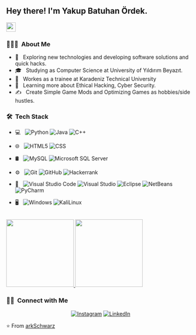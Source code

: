 

<h2> Hey there! I'm Yakup Batuhan Ördek.</h2> <img src="https://media.giphy.com/media/hvRJCLFzcasrR4ia7z/giphy.gif" width="25px">

<h3> 👨🏻‍💻 &nbsp;About Me </h3>

- 🤔 &nbsp; Exploring new technologies and developing software solutions and quick hacks.
- 🎓 &nbsp; Studying as Computer Science at University of Yıldırım Beyazıt.
- 💼 &nbsp; Workes as a trainee at Karadeniz Technical University
- 🌱 &nbsp; Learning more about Ethical Hacking, Cyber Security.
- ✍️ &nbsp; Create Simple Game Mods and Optimizing Games as hobbies/side hustles.

<h3> 🛠 &nbsp;Tech Stack</h3>

- 💻 &nbsp;
  ![Python](https://img.shields.io/badge/-Python-333333?style=flat&logo=python)
  ![Java](https://img.shields.io/badge/-Java-333333?style=flat&logo=Java&logoColor=007396)
  ![C++](https://img.shields.io/badge/-C++-333333?style=flat&logo=C%2B%2B&logoColor=00599C)
  
- 🌐 &nbsp;
  ![HTML5](https://img.shields.io/badge/-HTML5-333333?style=flat&logo=HTML5)
  ![CSS](https://img.shields.io/badge/-CSS-333333?style=flat&logo=CSS3&logoColor=1572B6)
 
- 🛢 &nbsp;
  ![MySQL](https://img.shields.io/badge/-MySQL-333333?style=flat&logo=mysql)
  ![Microsoft SQL Server](https://img.shields.io/badge/Microsoft_SQL_Server-CC2927?style=flat&logo=microsoft-sql-server&logoColor=white)

- ⚙️ &nbsp;
  ![Git](https://img.shields.io/badge/-Git-333333?style=flat&logo=git)
  ![GitHub](https://img.shields.io/badge/-GitHub-333333?style=flat&logo=github)
  ![Hackerrank](https://img.shields.io/badge/-Hackerrank-2EC866?style=flat&logo=HackerRank&logoColor=white)

- 🔧 &nbsp;
  ![Visual Studio Code](https://img.shields.io/badge/-Visual%20Studio%20Code-333333?style=flat&logo=visual-studio-code&logoColor=007ACC)
  ![Visual Studio](https://img.shields.io/badge/Visual_Studio-5C2D91?style=flat&logo=visual%20studio&logoColor=white)
  ![Eclipse](https://img.shields.io/badge/-Eclipse-333333?style=flat&logo=eclipse-ide&logoColor=2C2255)
  ![NetBeans](https://img.shields.io/badge/-NetBeans-333333?style=flat&logo=eclipse-ide&logoColor=2C2255)
  ![PyCharm](https://img.shields.io/badge/pycharm-143?style=flat&logo=pycharm&logoColor=black&color=black&labelColor=green)
  
- 🖥 &nbsp;
  ![Windows](https://img.shields.io/badge/Windows-0078D6?style=flat&logo=windows&logoColor=white)
  ![KaliLinux](https://img.shields.io/badge/Kali_Linux-333333?style=flat&logo=kali-linux&logoColor=00599C)
  



<br/>

<a href="https://github.com/arkSchwarz">
  <img height="180em" src="https://github-readme-stats.vercel.app/api?username=arkSchwarz&theme=buefy&show_icons=true" />
  <img height="180em" src="https://github-readme-stats.vercel.app/api/top-langs/?username=arkSchwarz&theme=buefy&layout=compact" />
</a>

<br/>

<h3> 🤝🏻 &nbsp;Connect with Me </h3>

<p align="center">
<a href="https://www.instagram.com/batuhan_rdek/"><img alt="Instagram" src="https://img.shields.io/badge/Instagram-batuhan_rdek_-blue?style=flat-square&logo=instagram"></a>
<a href="https://www.linkedin.com/in/batuhan-ördek-625971210/"><img alt="LinkedIn" src="https://img.shields.io/badge/LinkedIn-Yakup%20Batuhan%20Ördek-blue?style=flat-square&logo=linkedin"></a>

</p>

⭐️ From [arkSchwarz](https://github.com/arkSchwarz)
